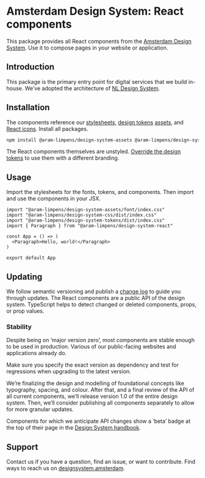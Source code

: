 <!-- @license CC0-1.0 -->

# Amsterdam Design System: React components

This package provides all React components from the [Amsterdam Design System](https://designsystem.amsterdam).
Use it to compose pages in your website or application.

## Introduction

This package is the primary entry point for digital services that we build in-house.
We’ve adopted the architecture of [NL Design System](https://nldesignsystem.nl/).

## Installation

The components reference our
[stylesheets](https://www.npmjs.com/package/@aram-limpens/design-system-css),
[design tokens](https://www.npmjs.com/package/@aram-limpens/design-system-tokens)
[assets](https://www.npmjs.com/package/@aram-limpens/design-system-assets),
and [React icons](https://www.npmjs.com/package/@aram-limpens/design-system-react-icons).
Install all packages.

```sh
npm install @aram-limpens/design-system-assets @aram-limpens/design-system-css @aram-limpens/design-system-react @aram-limpens/design-system-react-icons @aram-limpens/design-system-tokens
```

The React components themselves are unstyled.
[Override the design tokens](https://github.com/Amsterdam/design-system/blob/main/packages-proprietary/tokens/README.md) to use them with a different branding.

## Usage

Import the stylesheets for the fonts, tokens, and components.
Then import and use the components in your JSX.

<!-- prettier-ignore -->
```tsx
import "@aram-limpens/design-system-assets/font/index.css"
import "@aram-limpens/design-system-css/dist/index.css"
import "@aram-limpens/design-system-tokens/dist/index.css"
import { Paragraph } from "@aram-limpens/design-system-react"

const App = () => (
  <Paragraph>Hello, world!</Paragraph>
)

export default App
```

## Updating

We follow semantic versioning and publish a [change log](https://github.com/Amsterdam/design-system/blob/main/packages/react/CHANGELOG.md) to guide you through updates.
The React components are a public API of the design system.
TypeScript helps to detect changed or deleted components, props, or prop values.

### Stability

Despite being on ‘major version zero’, most components are stable enough to be used in production.
Various of our public-facing websites and applications already do.

Make sure you specify the exact version as dependency and test for regressions when upgrading to the latest version.

We’re finalizing the design and modelling of foundational concepts like typography, spacing, and colour.
After that, and a final review of the API of all current components, we’ll release version 1.0 of the entire design system.
Then, we’ll consider publishing all components separately to allow for more granular updates.

Components for which we anticipate API changes show a ‘beta’ badge at the top of their page in the [Design System handbook](https://designsystem.amsterdam/).

## Support

Contact us if you have a question, find an issue, or want to contribute.
Find ways to reach us on [designsystem.amsterdam](https://designsystem.amsterdam/?path=/docs/docs-introduction--docs#send-a-message).
